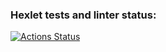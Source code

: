 ### Hexlet tests and linter status:
[![Actions Status](https://github.com/Raikehub/python-project-49/actions/workflows/hexlet-check.yml/badge.svg)](https://github.com/Raikehub/python-project-49/actions)